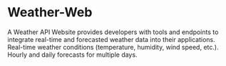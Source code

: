 # Weather-Web
A Weather API Website provides developers with tools and endpoints to integrate real-time and forecasted weather data into their applications. Real-time weather conditions (temperature, humidity, wind speed, etc.). Hourly and daily forecasts for multiple days.
